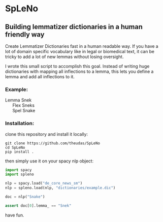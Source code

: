 # SpLeNo
## Building lemmatizer dictionaries in a human friendly way

Create Lemmatizer Dictionaries fast in a human readable way.
If you have a lot of domain specific vocabulary like in legal or biomedical text, it can be tricky to add a lot of new lemmas without losing oversight.

I wrote this small script to accomplish this goal. Instead of writing huge dictionaries with mapping all inflections to a lemma, this lets you define a lemma and add all inflections to it.

### Example:


Lemma Snek  
&nbsp;&nbsp;&nbsp;&nbsp;&nbsp;&nbsp;Flex Sneks  
&nbsp;&nbsp;&nbsp;&nbsp;&nbsp;&nbsp;Spel Snake  

### Installation:
clone this repository and install it locally:

```console
git clone https://github.com/theudas/SpLeNo
cd SpLeNo
pip install .
```

then simply use it on your spacy nlp object:

```python
import spacy
import spleno

nlp = spacy.load("de_core_news_sm")
nlp = spleno.load(nlp, "dictionaries/example.dic")

doc = nlp("Snake")

assert doc[0].lemma_ == "Snek"
```

have fun.
